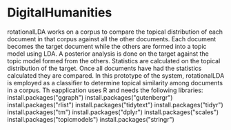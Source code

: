 # DigitalHumanities
rotationalLDA works on a corpus to compare the topical distribution of each document in that corpus against all the other documents.
Each document becomes the target document while the others are formed into a topic model using LDA.
A posterior analysis is done on the target against the topic model formed from the others.
Statistics are calculated on the topical distribution of the target.
Once all documents have had the statistics calculated they are compared.
In this prototype of the system, rotationalLDA is employed as a classifier to determine topical similarity among documents in a corpus.
Th eapplication uses R and needs the following libraries:
install.packages("ggraph")
install.packages("gutenbergr")
install.packages("rlist")
install.packages("tidytext")
install.packages("tidyr")
install.packages("tm")
install.packages("dplyr")
install.packages("scales")
install.packages("topicmodels")
install.packages("stringr")
